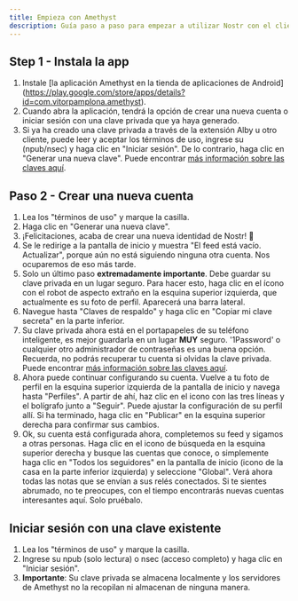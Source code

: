 ```yaml
---
title: Empieza con Amethyst
description: Guía paso a paso para empezar a utilizar Nostr con el cliente Amethyst para Android.
---
```


## Step 1 - Instala la app

1. Instale [la aplicación Amethyst en la tienda de aplicaciones de Android] (https://play.google.com/store/apps/details?id=com.vitorpamplona.amethyst).
1. Cuando abra la aplicación, tendrá la opción de crear una nueva cuenta o iniciar sesión con una clave privada que ya haya generado.
1. Si ya ha creado una clave privada a través de la extensión Alby u otro cliente, puede leer y aceptar los términos de uso, ingrese su (npub/nsec) y haga clic en "Iniciar sesión". De lo contrario, haga clic en "Generar una nueva clave". Puede encontrar [más información sobre las claves aquí](/es/get-started#understanding-keys).

## Paso 2 - Crear una nueva cuenta

1. Lea los "términos de uso" y marque la casilla.
1. Haga clic en "Generar una nueva clave".
1. ¡Felicitaciones, acaba de crear una nueva identidad de Nostr! 🤙
1. Se le redirige a la pantalla de inicio y muestra "El feed está vacío. Actualizar", porque aún no está siguiendo ninguna otra cuenta. Nos ocuparemos de eso más tarde.
1. Solo un último paso **extremadamente importante**. Debe guardar su clave privada en un lugar seguro. Para hacer esto, haga clic en el ícono con el robot de aspecto extraño en la esquina superior izquierda, que actualmente es su foto de perfil. Aparecerá una barra lateral.
1. Navegue hasta "Claves de respaldo" y haga clic en "Copiar mi clave secreta" en la parte inferior.
1. Su clave privada ahora está en el portapapeles de su teléfono inteligente, es mejor guardarla en un lugar **MUY** seguro. '1Password' o cualquier otro administrador de contraseñas es una buena opción. Recuerda, no podrás recuperar tu cuenta si olvidas la clave privada. Puede encontrar [más información sobre las claves aquí](/es/get-started#understanding-keys).
1. Ahora puede continuar configurando su cuenta. Vuelve a tu foto de perfil en la esquina superior izquierda de la pantalla de inicio y navega hasta "Perfiles". A partir de ahí, haz clic en el icono con las tres líneas y el bolígrafo junto a "Seguir". Puede ajustar la configuración de su perfil allí. Si ha terminado, haga clic en "Publicar" en la esquina superior derecha para confirmar sus cambios.
1. Ok, su cuenta está configurada ahora, completemos su feed y sigamos a otras personas. Haga clic en el icono de búsqueda en la esquina superior derecha y busque las cuentas que conoce, o simplemente haga clic en "Todos los seguidores" en la pantalla de inicio (icono de la casa en la parte inferior izquierda) y seleccione "Global". Verá ahora todas las notas que se envían a sus relés conectados. Si te sientes abrumado, no te preocupes, con el tiempo encontrarás nuevas cuentas interesantes aquí. Solo pruébalo.

## Iniciar sesión con una clave existente

1. Lea los "términos de uso" y marque la casilla.
1. Ingrese su npub (solo lectura) o nsec (acceso completo) y haga clic en "Iniciar sesión".
1. **Importante**: Su clave privada se almacena localmente y los servidores de Amethyst no la recopilan ni almacenan de ninguna manera.
